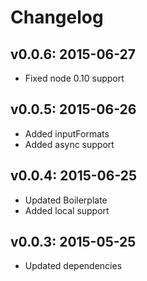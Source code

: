 # Changelog

## v0.0.6: 2015-06-27

- Fixed node 0.10 support

## v0.0.5: 2015-06-26

- Added inputFormats
- Added async support

## v0.0.4: 2015-06-25

- Updated Boilerplate
- Added local support

## v0.0.3: 2015-05-25

- Updated dependencies
